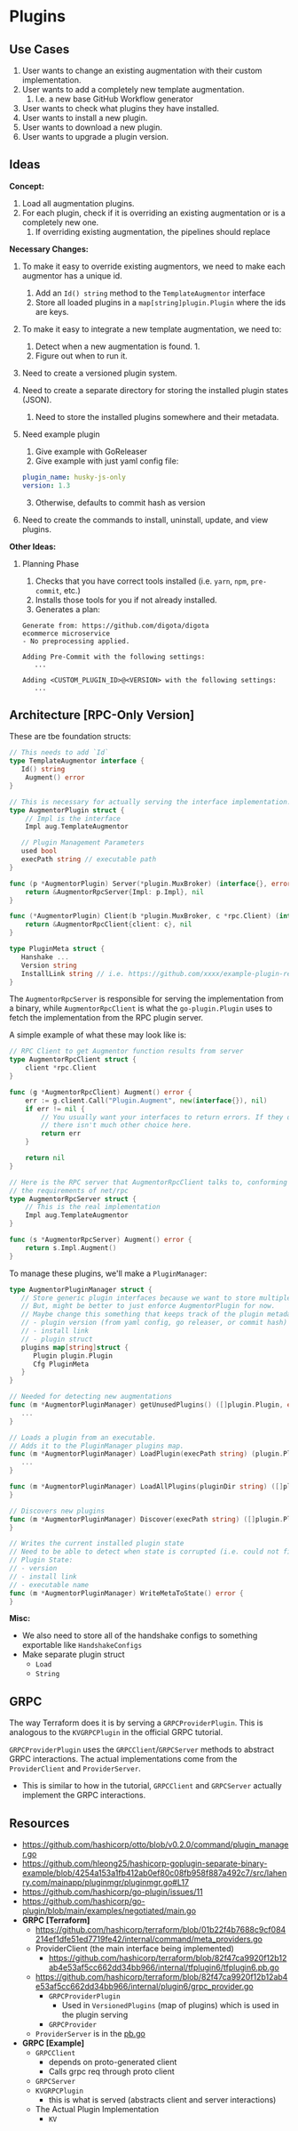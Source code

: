 # Plugins

## Use Cases

1. User wants to change an existing augmentation with their custom implementation.
2. User wants to add a completely new template augmentation.
   1. I.e. a new base GitHub Workflow generator
3. User wants to check what plugins they have installed.
4. User wants to install a new plugin.
5. User wants to download a new plugin.
6. User wants to upgrade a plugin version.

## Ideas

**Concept:**

1. Load all augmentation plugins.
2. For each plugin, check if it is overriding an existing augmentation or is a completely new one.
   1. If overriding existing augmentation, the pipelines should replace

**Necessary Changes:**

1. To make it easy to override existing augmentors, we need to make each augmentor has a unique id.
   1. Add an `Id() string` method to the `TemplateAugmentor` interface
   2. Store all loaded plugins in a `map[string]plugin.Plugin` where the ids are keys.
2. To make it easy to integrate a new template augmentation, we need to:
   1. Detect when a new augmentation is found.
      1.
   2. Figure out when to run it.
3. Need to create a versioned plugin system.
4. Need to create a separate directory for storing the installed plugin states (JSON).
   1. Need to store the installed plugins somewhere and their metadata.
5. Need example plugin

   1. Give example with GoReleaser
   2. Give example with just yaml config file:

   ```yaml
   plugin_name: husky-js-only
   version: 1.3
   ```

   3. Otherwise, defaults to commit hash as version

6. Need to create the commands to install, uninstall, update, and view plugins.

**Other Ideas:**

1. Planning Phase

   1. Checks that you have correct tools installed (i.e. `yarn`, `npm`, `pre-commit`, etc.)
   2. Installs those tools for you if not already installed.
   3. Generates a plan:

   ```
   Generate from: https://github.com/digota/digota
   ecommerce microservice
   - No preprocessing applied.

   Adding Pre-Commit with the following settings:
      ...

   Adding <CUSTOM_PLUGIN_ID>@<VERSION> with the following settings:
      ...
   ```

## Architecture [RPC-Only Version]

These are tbe foundation structs:

```go
// This needs to add `Id`
type TemplateAugmentor interface {
   Id() string
	Augment() error
}
```

```go
// This is necessary for actually serving the interface implementation.
type AugmentorPlugin struct {
	// Impl is the interface
	Impl aug.TemplateAugmentor

   // Plugin Management Parameters
   used bool
   execPath string // executable path
}

func (p *AugmentorPlugin) Server(*plugin.MuxBroker) (interface{}, error) {
	return &AugmentorRpcServer{Impl: p.Impl}, nil
}

func (*AugmentorPlugin) Client(b *plugin.MuxBroker, c *rpc.Client) (interface{}, error) {
	return &AugmentorRpcClient{client: c}, nil
}

type PluginMeta struct {
   Hanshake ...
   Version string
   InstallLink string // i.e. https://github.com/xxxx/example-plugin-repo
}
```

The `AugmentorRpcServer` is responsible for serving the implementation from a binary, while `AugmentorRpcClient` is what the `go-plugin.Plugin` uses to fetch the implementation from the RPC plugin server.

A simple example of what these may look like is:

```go
// RPC Client to get Augmentor function results from server
type AugmentorRpcClient struct {
	client *rpc.Client
}

func (g *AugmentorRpcClient) Augment() error {
	err := g.client.Call("Plugin.Augment", new(interface{}), nil)
	if err != nil {
		// You usually want your interfaces to return errors. If they don't,
		// there isn't much other choice here.
		return err
	}

	return nil
}

// Here is the RPC server that AugmentorRpcClient talks to, conforming to
// the requirements of net/rpc
type AugmentorRpcServer struct {
	// This is the real implementation
	Impl aug.TemplateAugmentor
}

func (s *AugmentorRpcServer) Augment() error {
	return s.Impl.Augment()
}
```

To manage these plugins, we'll make a `PluginManager`:

```go
type AugmentorPluginManager struct {
   // Store generic plugin interfaces because we want to store multiple plugin types
   // But, might be better to just enforce AugmentorPlugin for now.
   // Maybe change this something that keeps track of the plugin metadata
   // - plugin version (from yaml config, go releaser, or commit hash)
   // - install link
   // - plugin struct
   plugins map[string]struct {
      Plugin plugin.Plugin
      Cfg PluginMeta
   }
}

// Needed for detecting new augmentations
func (m *AugmentorPluginManager) getUnusedPlugins() ([]plugin.Plugin, error) {
   ...
}

// Loads a plugin from an executable.
// Adds it to the PluginManager plugins map.
func (m *AugmentorPluginManager) LoadPlugin(execPath string) (plugin.Plugin, error) {
   ...
}

func (m *AugmentorPluginManager) LoadAllPlugins(pluginDir string) ([]plugin.Plugin, error) {
}

// Discovers new plugins
func (m *AugmentorPluginManager) Discover(execPath string) ([]plugin.Plugin, error) {
}

// Writes the current installed plugin state
// Need to be able to detect when state is corrupted (i.e. could not find state for installed executable)
// Plugin State:
// - version
// - install link
// - executable name
func (m *AugmentorPluginManager) WriteMetaToState() error {
}
```

**Misc:**

- We also need to store all of the handshake configs to something exportable like `HandshakeConfigs`
- Make separate plugin struct
  - `Load`
  - `String`

## GRPC

The way Terraform does it is by serving a `GRPCProviderPlugin`. This is analogous to the `KVGRPCPlugin` in the official GRPC tutorial.

`GRPCProviderPlugin` uses the `GRPCClient`/`GRPCServer` methods to abstract GRPC interactions. The actual implementations come from the `ProviderClient` and `ProviderServer`.

- This is similar to how in the tutorial, `GRPCClient` and `GRPCServer` actually implement the GRPC interactions.

## Resources

- https://github.com/hashicorp/otto/blob/v0.2.0/command/plugin_manager.go
- https://github.com/hleong25/hashicorp-goplugin-separate-binary-example/blob/4254a153a1fb412ab0ef80c08fb958f887a492c7/src/lahenry.com/mainapp/pluginmgr/pluginmgr.go#L17
- https://github.com/hashicorp/go-plugin/issues/11
- https://github.com/hashicorp/go-plugin/blob/main/examples/negotiated/main.go
- **GRPC [Terraform]**
  - https://github.com/hashicorp/terraform/blob/01b22f4b7688c9cf084214ef1dfe51ed7719fe42/internal/command/meta_providers.go
  - ProviderClient (the main interface being implemented)
    - https://github.com/hashicorp/terraform/blob/82f47ca9920f12b12ab4e53af5cc662dd34bb966/internal/tfplugin6/tfplugin6.pb.go
  - https://github.com/hashicorp/terraform/blob/82f47ca9920f12b12ab4e53af5cc662dd34bb966/internal/plugin6/grpc_provider.go
    - `GRPCProviderPlugin`
      - Used in `VersionedPlugins` (map of plugins) which is used in the plugin serving
    - `GRPCProvider`
  - `ProviderServer` is in the [pb.go](https://github.com/hashicorp/terraform/blob/6fd3a8cdf47684c83cf36daa627ba7f7f5bf4f1b/internal/tfplugin6/tfplugin6.pb.go)
- **GRPC [Example]**
  - `GRPCClient`
    - depends on proto-generated client
    - Calls grpc req through proto client
  - `GRPCServer`
  - `KVGRPCPlugin`
    - this is what is served (abstracts client and server interactions)
  - The Actual Plugin Implementation
    - `KV`
